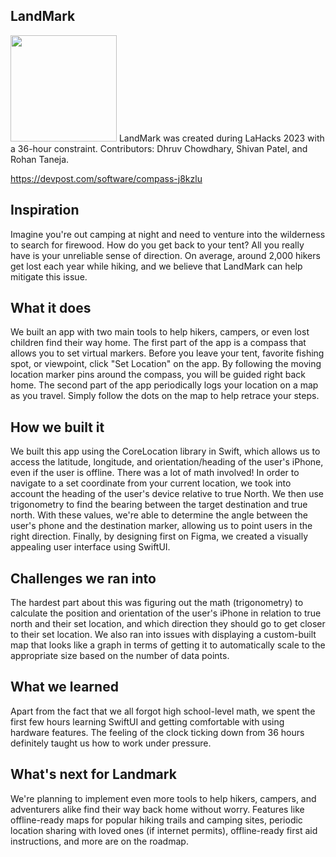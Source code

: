 ## LandMark
<img src="https://github.com/dhruvchowdhary/LandMark/blob/main/Compass/Compass/Assets.xcassets/AppIcon.appiconset/appicon.jpg" width="170">
LandMark was created during LaHacks 2023 with a 36-hour constraint. Contributors: Dhruv Chowdhary, Shivan Patel, and Rohan Taneja.

https://devpost.com/software/compass-j8kzlu

## Inspiration
Imagine you're out camping at night and need to venture into the wilderness to search for firewood. How do you get back to your tent? All you really have is your unreliable sense of direction. On average, around 2,000 hikers get lost each year while hiking, and we believe that LandMark can help mitigate this issue.

## What it does
We built an app with two main tools to help hikers, campers, or even lost children find their way home. The first part of the app is a compass that allows you to set virtual markers. Before you leave your tent, favorite fishing spot, or viewpoint, click "Set Location" on the app. By following the moving location marker pins around the compass, you will be guided right back home. The second part of the app periodically logs your location on a map as you travel. Simply follow the dots on the map to help retrace your steps.

## How we built it
We built this app using the CoreLocation library in Swift, which allows us to access the latitude, longitude,  and orientation/heading of the user's iPhone, even if the user is offline. There was a lot of math involved! In order to navigate to a set coordinate from your current location, we took into account the heading of the user's device relative to true North. We then use trigonometry to find the bearing between the target destination and true north. With these values, we're able to determine the angle between the user's phone and the destination marker, allowing us to point users in the right direction. Finally, by designing first on Figma, we created a visually appealing user interface using SwiftUI.

## Challenges we ran into
The hardest part about this was figuring out the math (trigonometry) to calculate the position and orientation of the user's iPhone in relation to true north and their set location, and which direction they should go to get closer to their set location. We also ran into issues with displaying a custom-built map that looks like a graph in terms of getting it to automatically scale to the appropriate size based on the number of data points.

## What we learned
Apart from the fact that we all forgot high school-level math, we spent the first few hours learning SwiftUI and getting comfortable with using hardware features. The feeling of the clock ticking down from 36 hours definitely taught us how to work under pressure.

## What's next for Landmark
We're planning to implement even more tools to help hikers, campers, and adventurers alike find their way back home without worry. Features like offline-ready maps for popular hiking trails and camping sites, periodic location sharing with loved ones (if internet permits), offline-ready first aid instructions, and more are on the roadmap.
